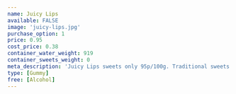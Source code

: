 ```yaml
---
name: Juicy Lips
available: FALSE
image: 'juicy-lips.jpg'
purchase_option: 1
price: 0.95
cost_price: 0.38
container_water_weight: 919
container_sweets_weight: 0
meta_description: 'Juicy Lips sweets only 95p/100g. Traditional sweets and more at Humbugs Confectionery Store. Specialists in satisfying your sweet tooth!'
type: [Gummy]
free: [Alcohol]
---
```

